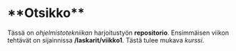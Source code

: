<h1>**Otsikko**</h1>

Tässä on *ohjelmistotekniikan* harjoitustyön **repositorio**.
Ensimmäisen viikon tehtävät on sijainnissa **/laskarit/viikko1**.
Tästä tulee mukava *kurssi*.
